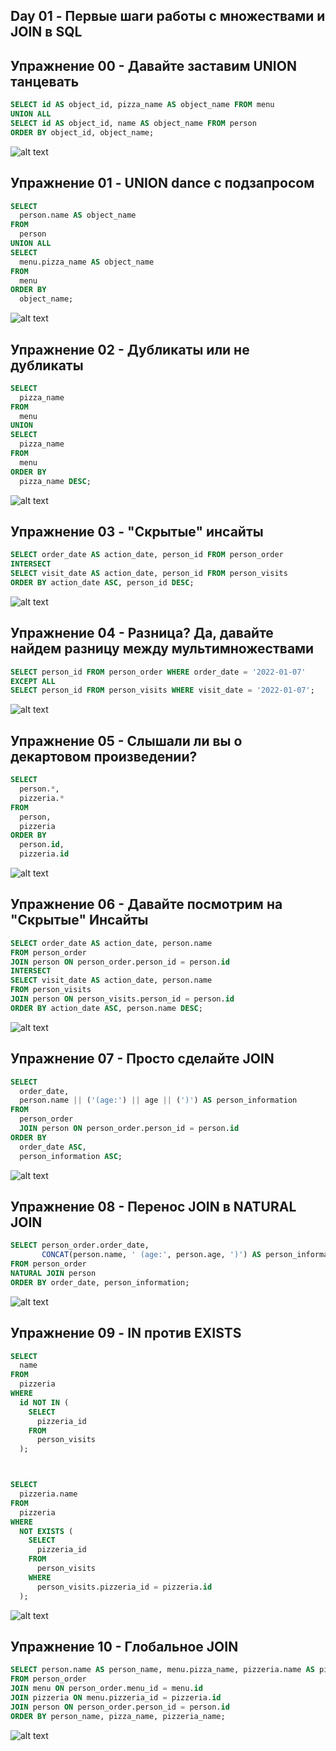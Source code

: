 ## Day 01 - Первые шаги работы с множествами и JOIN в SQL

## Упражнение 00 - Давайте заставим UNION танцевать

```sql
SELECT id AS object_id, pizza_name AS object_name FROM menu
UNION ALL
SELECT id AS object_id, name AS object_name FROM person
ORDER BY object_id, object_name;
```
![alt text](1.png)

## Упражнение 01 - UNION dance с подзапросом

```sql
SELECT 
  person.name AS object_name 
FROM 
  person 
UNION ALL 
SELECT 
  menu.pizza_name AS object_name 
FROM 
  menu 
ORDER BY 
  object_name;
```
![alt text](2.png)

## Упражнение 02 - Дубликаты или не дубликаты

```sql
SELECT 
  pizza_name 
FROM 
  menu 
UNION 
SELECT 
  pizza_name 
FROM 
  menu 
ORDER BY 
  pizza_name DESC;
```
![alt text](3.jpg)

## Упражнение 03 - "Скрытые" инсайты

```sql
SELECT order_date AS action_date, person_id FROM person_order
INTERSECT
SELECT visit_date AS action_date, person_id FROM person_visits
ORDER BY action_date ASC, person_id DESC;
```
![alt text](4.jpg)

## Упражнение 04 - Разница? Да, давайте найдем разницу между мультимножествами

```sql
SELECT person_id FROM person_order WHERE order_date = '2022-01-07'
EXCEPT ALL
SELECT person_id FROM person_visits WHERE visit_date = '2022-01-07';
```
![alt text](5.png)

## Упражнение 05 - Слышали ли вы о декартовом произведении?

```sql
SELECT 
  person.*, 
  pizzeria.* 
FROM 
  person, 
  pizzeria 
ORDER BY 
  person.id, 
  pizzeria.id
 ```
![alt text](6.jpg)

## Упражнение 06 - Давайте посмотрим на "Скрытые" Инсайты

```sql
SELECT order_date AS action_date, person.name 
FROM person_order
JOIN person ON person_order.person_id = person.id
INTERSECT
SELECT visit_date AS action_date, person.name 
FROM person_visits
JOIN person ON person_visits.person_id = person.id
ORDER BY action_date ASC, person.name DESC;
```
![alt text](7.jpg)

## Упражнение 07 - Просто сделайте JOIN

```sql
SELECT 
  order_date, 
  person.name || ('(age:') || age || (')') AS person_information 
FROM 
  person_order 
  JOIN person ON person_order.person_id = person.id 
ORDER BY 
  order_date ASC, 
  person_information ASC;
```
![alt text](8.jpg)

## Упражнение 08 - Перенос JOIN в NATURAL JOIN

```sql 
SELECT person_order.order_date, 
       CONCAT(person.name, ' (age:', person.age, ')') AS person_information
FROM person_order
NATURAL JOIN person
ORDER BY order_date, person_information;
```
![alt text](9.jpg)

## Упражнение 09 - IN против EXISTS

```sql
SELECT 
  name 
FROM 
  pizzeria 
WHERE 
  id NOT IN (
    SELECT 
      pizzeria_id 
    FROM 
      person_visits
  );



SELECT 
  pizzeria.name 
FROM 
  pizzeria 
WHERE 
  NOT EXISTS (
    SELECT 
      pizzeria_id 
    FROM 
      person_visits 
    WHERE 
      person_visits.pizzeria_id = pizzeria.id
  );
```
![alt text](10.jpg)

## Упражнение 10 - Глобальное JOIN

```sql 
SELECT person.name AS person_name, menu.pizza_name, pizzeria.name AS pizzeria_name
FROM person_order
JOIN menu ON person_order.menu_id = menu.id
JOIN pizzeria ON menu.pizzeria_id = pizzeria.id
JOIN person ON person_order.person_id = person.id
ORDER BY person_name, pizza_name, pizzeria_name;
```
![alt text](11.jpg)
